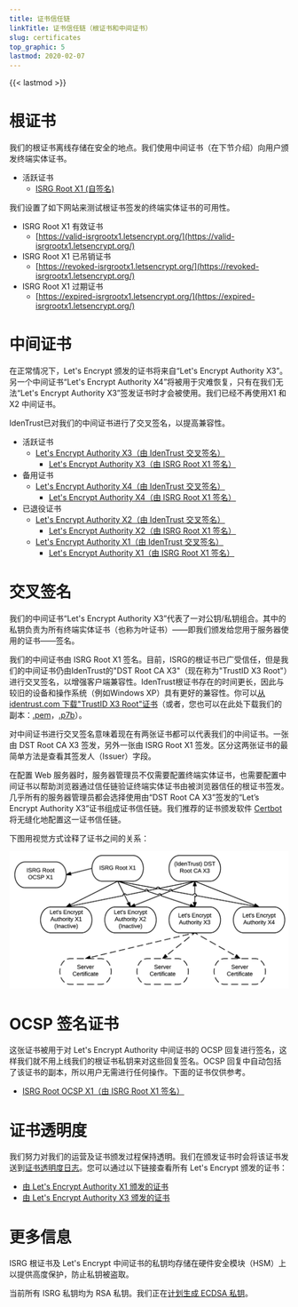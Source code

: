 ```yaml
---
title: 证书信任链
linkTitle: 证书信任链（根证书和中间证书）
slug: certificates
top_graphic: 5
lastmod: 2020-02-07
---
```


{{< lastmod >}}

# 根证书

我们的根证书离线存储在安全的地点。我们使用中间证书（在下节介绍）向用户颁发终端实体证书。

* 活跃证书
  * [ISRG Root X1 (自签名)](/certs/isrgrootx1.pem.txt)

我们设置了如下网站来测试根证书签发的终端实体证书的可用性。

* ISRG Root X1 有效证书
  * [https://valid-isrgrootx1.letsencrypt.org/](https://valid-isrgrootx1.letsencrypt.org/)
* ISRG Root X1 已吊销证书
  * [https://revoked-isrgrootx1.letsencrypt.org/](https://revoked-isrgrootx1.letsencrypt.org/)
* ISRG Root X1 过期证书
  * [https://expired-isrgrootx1.letsencrypt.org/](https://expired-isrgrootx1.letsencrypt.org/)

# 中间证书

在正常情况下，Let's Encrypt 颁发的证书将来自“Let's Encrypt Authority X3”。另一个中间证书“Let's Encrypt Authority X4”将被用于灾难恢复，只有在我们无法“Let's Encrypt Authority X3”签发证书时才会被使用。我们已经不再使用X1 和 X2 中间证书。

IdenTrust已对我们的中间证书进行了交叉签名，以提高兼容性。


* 活跃证书
  * [Let's Encrypt Authority X3（由 IdenTrust 交叉签名）](/certs/lets-encrypt-x3-cross-signed.pem.txt)
    * [Let's Encrypt Authority X3（由 ISRG Root X1 签名）](/certs/letsencryptauthorityx3.pem.txt)
* 备用证书
  * [Let's Encrypt Authority X4（由 IdenTrust 交叉签名）](/certs/lets-encrypt-x4-cross-signed.pem.txt)
    * [Let's Encrypt Authority X4（由 ISRG Root X1 签名）](/certs/letsencryptauthorityx4.pem.txt)
* 已退役证书
  * [Let's Encrypt Authority X2（由 IdenTrust 交叉签名）](/certs/lets-encrypt-x2-cross-signed.pem.txt)
    * [Let's Encrypt Authority X2（由 ISRG Root X1 签名）](/certs/letsencryptauthorityx2.pem.txt)
  * [Let's Encrypt Authority X1（由 IdenTrust 交叉签名）](/certs/lets-encrypt-x1-cross-signed.pem.txt)
    * [Let's Encrypt Authority X1（由 ISRG Root X1 签名）](/certs/letsencryptauthorityx1.pem.txt)

# 交叉签名

我们的中间证书“Let's Encrypt Authority X3”代表了一对公钥/私钥组合。其中的私钥负责为所有终端实体证书（也称为叶证书）——即我们颁发给您用于服务器使用的证书——签名。

我们的中间证书由 ISRG Root X1 签名。目前，ISRG的根证书已广受信任，但是我们的中间证书仍由IdenTrust的"DST Root CA X3"（现在称为"TrustID X3 Root"）进行交叉签名，以增强客户端兼容性。IdenTrust根证书存在的时间更长，因此与较旧的设备和操作系统（例如Windows XP）具有更好的兼容性。你可以[从 identrust.com 下载"TrustID X3 Root"证书](https://www.identrust.com/support/downloads)（或者，您也可以在此处下载我们的副本：[.pem](/certs/trustid-x3-root.pem.txt)，[.p7b](/certs/trustid-x3-root.p7b)）。

对中间证书进行交叉签名意味着现在有两张证书都可以代表我们的中间证书。一张由 DST Root CA X3 签发，另外一张由 ISRG Root X1 签发。区分这两张证书的最简单方法是查看其签发人（Issuer）字段。

在配置 Web 服务器时，服务器管理员不仅需要配置终端实体证书，也需要配置中间证书以帮助浏览器通过信任链验证终端实体证书由被浏览器信任的根证书签发。几乎所有的服务器管理员都会选择使用由“DST Root CA X3”签发的“Let’s Encrypt Authority X3”证书组成证书信任链。我们推荐的证书颁发软件 [Certbot](https://certbot.org) 将无缝化地配置这一证书信任链。

下图用视觉方式诠释了证书之间的关系：

<img src="/certs/isrg-keys.png" alt="ISRG 证书关系图">

# OCSP 签名证书

这张证书被用于对 Let's Encrypt Authority 中间证书的 OCSP 回复进行签名，这样我们就不用上线我们的根证书私钥来对这些回复签名。OCSP 回复中自动包括了该证书的副本，所以用户无需进行任何操作。下面的证书仅供参考。

* [ISRG Root OCSP X1（由 ISRG Root X1 签名）](/certs/isrg-root-ocsp-x1.pem.txt)

# 证书透明度

我们努力对我们的运营及证书颁发过程保持透明。我们在颁发证书时会将该证书发送到[证书透明度日志](https://www.certificate-transparency.org/)。您可以通过以下链接查看所有 Let's Encrypt 颁发的证书：

* [由 Let's Encrypt Authority X1 颁发的证书](https://crt.sh/?Identity=%25&iCAID=7395)
* [由 Let's Encrypt Authority X3 颁发的证书](https://crt.sh/?Identity=%25&iCAID=16418)

# 更多信息

ISRG 根证书及 Let's Encrypt 中间证书的私钥均存储在硬件安全模块（HSM）上以提供高度保护，防止私钥被盗取。

当前所有 ISRG 私钥均为 RSA 私钥。我们正在[计划生成 ECDSA 私钥](/upcoming-features)。
